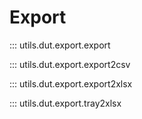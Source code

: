 # Export

::: utils.dut.export.export

::: utils.dut.export.export2csv

::: utils.dut.export.export2xlsx

::: utils.dut.export.tray2xlsx